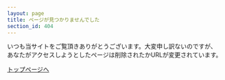 ```yaml
---
layout: page
title: ページが見つかりませんでした
section_id: 404
---
```


いつも当サイトをご覧頂きありがとうございます。大変申し訳ないのですが、
あなたがアクセスしようとしたページは削除されたかURLが変更されています。

[トップページへ](/)
